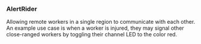 ### AlertRider

Allowing remote workers in a single region to communicate with each other. An example use case is when a worker is injured, they may signal other close-ranged workers by toggling their channel LED to the color red.

